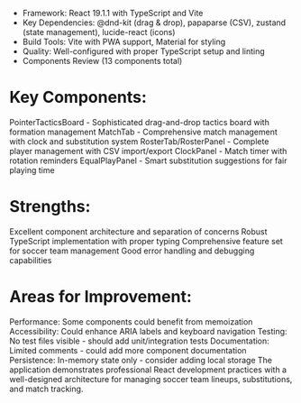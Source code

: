 * Framework: React 19.1.1 with TypeScript and Vite
* Key Dependencies: @dnd-kit (drag & drop), papaparse (CSV), zustand (state management), lucide-react (icons)
* Build Tools: Vite with PWA support, Material for styling
* Quality: Well-configured with proper TypeScript setup and linting
* Components Review (13 components total)
# Key Components:
PointerTacticsBoard - Sophisticated drag-and-drop tactics board with formation management
MatchTab - Comprehensive match management with clock and substitution system
RosterTab/RosterPanel - Complete player management with CSV import/export
ClockPanel - Match timer with rotation reminders
EqualPlayPanel - Smart substitution suggestions for fair playing time
# Strengths:
Excellent component architecture and separation of concerns
Robust TypeScript implementation with proper typing
Comprehensive feature set for soccer team management
Good error handling and debugging capabilities
# Areas for Improvement:
Performance: Some components could benefit from memoization
Accessibility: Could enhance ARIA labels and keyboard navigation
Testing: No test files visible - should add unit/integration tests
Documentation: Limited comments - could add more component documentation
Persistence: In-memory state only - consider adding local storage
The application demonstrates professional React development practices with a well-designed architecture for managing soccer team lineups, substitutions, and match tracking.